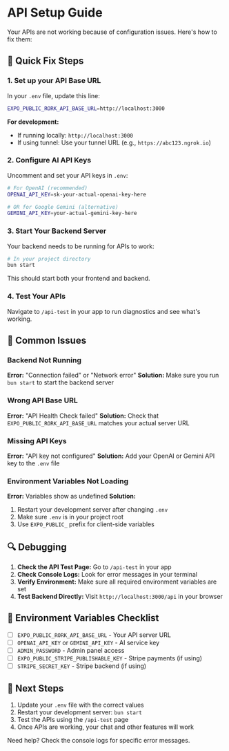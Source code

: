 # API Setup Guide

Your APIs are not working because of configuration issues. Here's how to fix them:

## 🔧 Quick Fix Steps

### 1. **Set up your API Base URL**
In your `.env` file, update this line:
```bash
EXPO_PUBLIC_RORK_API_BASE_URL=http://localhost:3000
```

**For development:**
- If running locally: `http://localhost:3000`
- If using tunnel: Use your tunnel URL (e.g., `https://abc123.ngrok.io`)

### 2. **Configure AI API Keys**
Uncomment and set your API keys in `.env`:

```bash
# For OpenAI (recommended)
OPENAI_API_KEY=sk-your-actual-openai-key-here

# OR for Google Gemini (alternative)
GEMINI_API_KEY=your-actual-gemini-key-here
```

### 3. **Start Your Backend Server**
Your backend needs to be running for APIs to work:

```bash
# In your project directory
bun start
```

This should start both your frontend and backend.

### 4. **Test Your APIs**
Navigate to `/api-test` in your app to run diagnostics and see what's working.

## 🚨 Common Issues

### Backend Not Running
**Error:** "Connection failed" or "Network error"
**Solution:** Make sure you run `bun start` to start the backend server

### Wrong API Base URL
**Error:** "API Health Check failed"
**Solution:** Check that `EXPO_PUBLIC_RORK_API_BASE_URL` matches your actual server URL

### Missing API Keys
**Error:** "API key not configured"
**Solution:** Add your OpenAI or Gemini API key to the `.env` file

### Environment Variables Not Loading
**Error:** Variables show as undefined
**Solution:** 
1. Restart your development server after changing `.env`
2. Make sure `.env` is in your project root
3. Use `EXPO_PUBLIC_` prefix for client-side variables

## 🔍 Debugging

1. **Check the API Test Page:** Go to `/api-test` in your app
2. **Check Console Logs:** Look for error messages in your terminal
3. **Verify Environment:** Make sure all required environment variables are set
4. **Test Backend Directly:** Visit `http://localhost:3000/api` in your browser

## 📝 Environment Variables Checklist

- [ ] `EXPO_PUBLIC_RORK_API_BASE_URL` - Your API server URL
- [ ] `OPENAI_API_KEY` or `GEMINI_API_KEY` - AI service key
- [ ] `ADMIN_PASSWORD` - Admin panel access
- [ ] `EXPO_PUBLIC_STRIPE_PUBLISHABLE_KEY` - Stripe payments (if using)
- [ ] `STRIPE_SECRET_KEY` - Stripe backend (if using)

## 🎯 Next Steps

1. Update your `.env` file with the correct values
2. Restart your development server: `bun start`
3. Test the APIs using the `/api-test` page
4. Once APIs are working, your chat and other features will work

Need help? Check the console logs for specific error messages.